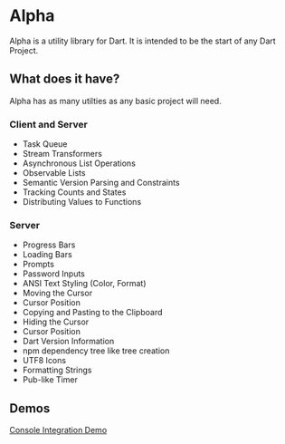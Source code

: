 # Alpha

Alpha is a utility library for Dart. It is intended to be the start of any Dart Project.

## What does it have?

Alpha has as many utilties as any basic project will need.

### Client and Server
- Task Queue
- Stream Transformers
- Asynchronous List Operations
- Observable Lists
- Semantic Version Parsing and Constraints
- Tracking Counts and States
- Distributing Values to Functions

### Server

- Progress Bars
- Loading Bars
- Prompts
- Password Inputs
- ANSI Text Styling (Color, Format)
- Moving the Cursor
- Cursor Position
- Copying and Pasting to the Clipboard
- Hiding the Cursor
- Cursor Position
- Dart Version Information
- npm dependency tree like tree creation
- UTF8 Icons
- Formatting Strings
- Pub-like Timer

## Demos

[Console Integration Demo](http://i.imgur.com/spoojFe.png)